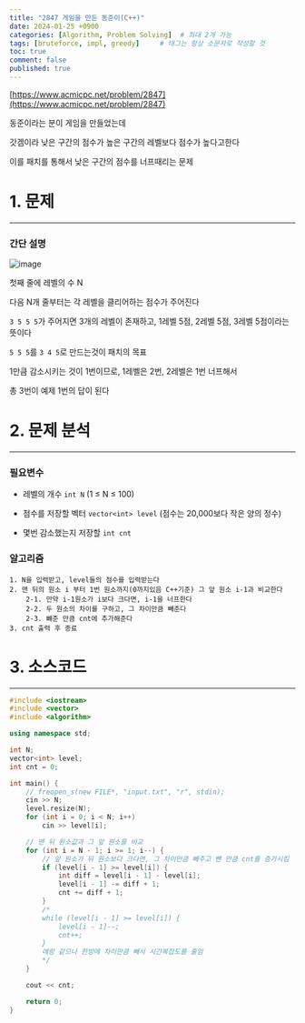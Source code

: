 ```yaml
---
title: "2847 게임을 만든 동준이(C++)"
date: 2024-01-25 +0900
categories: [Algorithm, Problem Solving]  # 최대 2개 가능
tags: [bruteforce, impl, greedy]     # 태그는 항상 소문자로 작성할 것
toc: true
comment: false
published: true
---
```


[https://www.acmicpc.net/problem/2847](https://www.acmicpc.net/problem/2847)

동준이라는 분이 게임을 만들었는데

갓겜이라 낮은 구간의 점수가 높은 구간의 레벨보다 점수가 높다고한다

이를 패치를 통해서 낮은 구간의 점수를 너프때리는 문제

# 1. 문제
---
### 간단 설명
![image](https://github.com/jinhg0214/jinhg0214.github.io/assets/70011316/b2801207-65f7-44d6-b138-139d33815c08)

첫째 줄에 레벨의 수 N

다음 N개 줄부터는 각 레벨을 클리어하는 점수가 주어진다

`3 5 5 5`가 주어지면 3개의 레벨이 존재하고, 1레벨 5점, 2레벨 5점, 3레벨 5점이라는 뜻이다

`5 5 5`를 `3 4 5`로 만드는것이 패치의 목표

1만큼 감소시키는 것이 1번이므로, 1레벨은 2번, 2레벨은 1번 너프해서 

총 3번이 예제 1번의 답이 된다


# 2. 문제 분석
---
### 필요변수

- 레벨의 개수 `int N` (1 ≤ N ≤ 100) 

- 점수를 저장할 벡터 `vector<int> level` (점수는 20,000보다 작은 양의 정수)

- 몇번 감소했는지 저장할 `int cnt`

### 알고리즘

```
1. N을 입력받고, level들의 점수를 입력받는다
2. 맨 뒤의 원소 i 부터 1번 원소까지(0까지있음 C++기준) 그 앞 원소 i-1과 비교한다
    2-1. 만약 i-1원소가 i보다 크다면, i-1을 너프한다
    2-2. 두 원소의 차이를 구하고, 그 차이만큼 빼준다
    2-3. 뺴준 만큼 cnt에 추가해준다
3. cnt 출력 후 종료
```

# 3. 소스코드
---
```cpp
#include <iostream>
#include <vector>
#include <algorithm>

using namespace std;

int N;
vector<int> level;
int cnt = 0;

int main() {
	// freopen_s(new FILE*, "input.txt", "r", stdin);
	cin >> N;
	level.resize(N);
	for (int i = 0; i < N; i++)
		cin >> level[i];

	// 맨 뒤 원소값과 그 앞 원소를 비교
	for (int i = N - 1; i >= 1; i--) {
		// 앞 원소가 뒤 원소보다 크다면, 그 차이만큼 빼주고 뺀 만큼 cnt를 증가시킴
		if (level[i - 1] >= level[i]) {
			int diff = level[i - 1] - level[i];
			level[i - 1] -= diff + 1;
			cnt += diff + 1;
		}
        /*
        while (level[i - 1] >= level[i]) {
			level[i - 1]--;
			cnt++;
		}
        얘랑 같으나 한방에 차이만큼 빼서 시간복잡도를 줄임
        */
	}

	cout << cnt;

	return 0;
}
```

